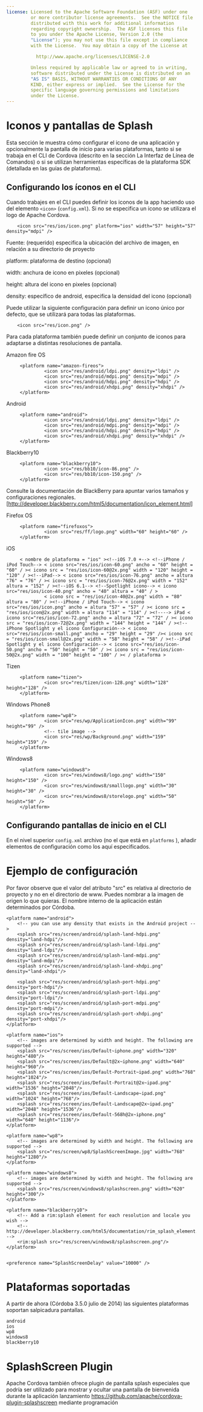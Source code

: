 ```yaml
---
license: Licensed to the Apache Software Foundation (ASF) under one
         or more contributor license agreements.  See the NOTICE file
         distributed with this work for additional information
         regarding copyright ownership.  The ASF licenses this file
         to you under the Apache License, Version 2.0 (the
         "License"); you may not use this file except in compliance
         with the License.  You may obtain a copy of the License at

           http://www.apache.org/licenses/LICENSE-2.0

         Unless required by applicable law or agreed to in writing,
         software distributed under the License is distributed on an
         "AS IS" BASIS, WITHOUT WARRANTIES OR CONDITIONS OF ANY
         KIND, either express or implied.  See the License for the
         specific language governing permissions and limitations
         under the License.
---
```


# Iconos y pantallas de Splash

Esta sección le muestra cómo configurar el icono de una aplicación y opcionalmente la pantalla de inicio para varias plataformas, tanto si se trabaja en el CLI de Cordova (descrito en la sección La Interfaz de Línea de Comandos) o si se utilizan herramientas específicas de la plataforma SDK (detallada en las guías de plataforma).

## Configurando los íconos en el CLI

Cuando trabajes en el CLI puedes definir los iconos de la app haciendo uso del elemento `<icon>` (`config.xml`). Si no se especifica un icono se utilizara el logo de Apache Cordova.

        <icon src="res/ios/icon.png" platform="ios" width="57" height="57" density="mdpi" />
    

Fuente: (requerido) especifica la ubicación del archivo de imagen, en relación a su directorio de proyecto

platform: plataforma de destino (opcional)

width: anchura de icono en pixeles (opcional)

height: altura del icono en pixeles (opcional)

density: específico de android, especifica la densidad del icono (opcional)

Puede utilizar la siguiente configuración para definir un icono único por defecto, que se utilizará para todas las plataformas.

        <icon src="res/icon.png" />
    

Para cada plataforma también puede definir un conjunto de iconos para adaptarse a distintas resoluciones de pantalla.

Amazon fire OS

         <platform name="amazon-fireos">
                  <icon src="res/android/ldpi.png" density="ldpi" />
                  <icon src="res/android/mdpi.png" density="mdpi" />
                  <icon src="res/android/hdpi.png" density="hdpi" />
                  <icon src="res/android/xhdpi.png" density="xhdpi" />
         </platform>
    

Android

         <platform name="android">
                  <icon src="res/android/ldpi.png" density="ldpi" />
                  <icon src="res/android/mdpi.png" density="mdpi" />
                  <icon src="res/android/hdpi.png" density="hdpi" />
                  <icon src="res/android/xhdpi.png" density="xhdpi" />
         </platform>
    

Blackberry10

         <platform name="blackberry10">
                  <icon src="res/bb10/icon-86.png" />
                  <icon src="res/bb10/icon-150.png" />
         </platform>
    

Consulte la documentación de BlackBerry para apuntar varios tamaños y configuraciones regionales. [http://developer.blackberry.com/html5/documentation/icon_element.html]

Firefox OS

         <platform name="firefoxos">
                  <icon src="res/ff/logo.png" width="60" height="60" />
         </platform>
    

iOS

         < nombre de plataforma = "ios" ><!--iOS 7.0 +--> <!--iPhone / iPod Touch--> < icono src="res/ios/icon-60.png" ancho = "60" height = "60" / >< icono src = "res/ios/icon-60@2x.png" width = "120" height = "120" / ><!--iPad--> < icono src="res/ios/icon-76.png" ancho = altura "76" = "76" / >< icono src = "res/ios/icon-76@2x.png" width = "152" altura = "152" / ><!--iOS 6.1--> <!--Spotlight icono--> < icono src="res/ios/icon-40.png" ancho = "40" altura = "40" / >
                  < icono src = "res/ios/icon-40@2x.png" width = "80" altura = "80" / ><!--iPhone / iPod Touch--> < icono src="res/ios/icon.png" ancho = altura "57" = "57" / >< icono src = "res/ios/icon@2x.png" width = altura "114" = "114" / ><!----> iPad < icono src="res/ios/icon-72.png" ancho = altura "72" = "72" / >< icono src = "res/ios/icon-72@2x.png" width = "144" height = "144" / ><!--iPhone Spotlight y el icono Configuración--> < icono src="res/ios/icon-small.png" ancho = "29" height = "29" />< icono src = "res/ios/icon-small@2x.png" width = "58" height = "58" / ><!--iPad Spotlight y el icono Configuración--> < icono src="res/ios/icon-50.png" ancho = "50" height = "50" / >< icono src = "res/ios/icon-50@2x.png" width = "100" height = "100" / >< / plataforma >
    

Tizen

         <platform name="tizen">
                  <icon src="res/tizen/icon-128.png" width="128" height="128" />
         </platform>
    

Windows Phone8

         <platform name="wp8">
                  <icon src="res/wp/ApplicationIcon.png" width="99" height="99" />
                  <!-- tile image -->
                  <icon src="res/wp/Background.png" width="159" height="159" />
         </platform>
    

Windows8

         <platform name="windows8">
                  <icon src="res/windows8/logo.png" width="150" height="150" />
                  <icon src="res/windows8/smalllogo.png" width="30" height="30" />
                  <icon src="res/windows8/storelogo.png" width="50" height="50" />
         </platform>
    

## Configurando pantallas de inicio en el CLI

En el nivel superior `config.xml` archivo (no el que está en `platforms` ), añadir elementos de configuración como los aquí especificados.

# Ejemplo de configuración

Por favor observe que el valor del atributo "src" es relativa al directorio de proyecto y no en el directorio de www. Puedes nombrar a la imagen de origen lo que quieras. El nombre interno de la aplicación están determinados por Córdoba.

    <platform name="android">
        <!-- you can use any density that exists in the Android project -->
        <splash src="res/screen/android/splash-land-hdpi.png" density="land-hdpi"/>
        <splash src="res/screen/android/splash-land-ldpi.png" density="land-ldpi"/>
        <splash src="res/screen/android/splash-land-mdpi.png" density="land-mdpi"/>
        <splash src="res/screen/android/splash-land-xhdpi.png" density="land-xhdpi"/>
    
        <splash src="res/screen/android/splash-port-hdpi.png" density="port-hdpi"/>
        <splash src="res/screen/android/splash-port-ldpi.png" density="port-ldpi"/>
        <splash src="res/screen/android/splash-port-mdpi.png" density="port-mdpi"/>
        <splash src="res/screen/android/splash-port-xhdpi.png" density="port-xhdpi"/>
    </platform>
    
    <platform name="ios">
        <!-- images are determined by width and height. The following are supported -->
        <splash src="res/screen/ios/Default~iphone.png" width="320" height="480"/>
        <splash src="res/screen/ios/Default@2x~iphone.png" width="640" height="960"/>
        <splash src="res/screen/ios/Default-Portrait~ipad.png" width="768" height="1024"/>
        <splash src="res/screen/ios/Default-Portrait@2x~ipad.png" width="1536" height="2048"/>
        <splash src="res/screen/ios/Default-Landscape~ipad.png" width="1024" height="768"/>
        <splash src="res/screen/ios/Default-Landscape@2x~ipad.png" width="2048" height="1536"/>
        <splash src="res/screen/ios/Default-568h@2x~iphone.png" width="640" height="1136"/>
    </platform>
    
    <platform name="wp8">
        <!-- images are determined by width and height. The following are supported -->
        <splash src="res/screen/wp8/SplashScreenImage.jpg" width="768" height="1280"/>
    </platform>
    
    <platform name="windows8">
        <!-- images are determined by width and height. The following are supported -->
        <splash src="res/screen/windows8/splashscreen.png" width="620" height="300"/>
    </platform>
    
    <platform name="blackberry10">
        <!-- Add a rim:splash element for each resolution and locale you wish -->
        <!-- http://developer.blackberry.com/html5/documentation/rim_splash_element.html -->
        <rim:splash src="res/screen/windows8/splashscreen.png"/>
    </platform>
    
    
    <preference name="SplashScreenDelay" value="10000" />
    

# Plataformas soportadas

A partir de ahora (Córdoba 3.5.0 julio de 2014) las siguientes plataformas soportan salpicadura pantallas.

    android
    ios
    wp8
    windows8
    blackberry10
    

# SplashScreen Plugin

Apache Cordova también ofrece plugin de pantalla splash especiales que podría ser utilizado para mostrar y ocultar una pantalla de bienvenida durante la aplicación lanzamiento https://github.com/apache/cordova-plugin-splashscreen mediante programación